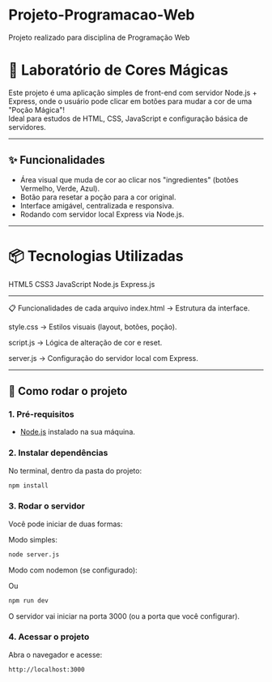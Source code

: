 # Projeto-Programacao-Web
Projeto realizado para disciplina de Programação Web

# 🧪 Laboratório de Cores Mágicas

Este projeto é uma aplicação simples de front-end com servidor Node.js + Express, onde o usuário pode clicar em botões para mudar a cor de uma "Poção Mágica"!  
Ideal para estudos de HTML, CSS, JavaScript e configuração básica de servidores.

---

## ✨ Funcionalidades

- Área visual que muda de cor ao clicar nos "ingredientes" (botões Vermelho, Verde, Azul).
- Botão para resetar a poção para a cor original.
- Interface amigável, centralizada e responsiva.
- Rodando com servidor local Express via Node.js.

---

# 📦 Tecnologias Utilizadas

HTML5
CSS3
JavaScript
Node.js
Express.js

---

📋 Funcionalidades de cada arquivo
index.html → Estrutura da interface.

style.css → Estilos visuais (layout, botões, poção).

script.js → Lógica de alteração de cor e reset.

server.js → Configuração do servidor local com Express.

---

## 🚀 Como rodar o projeto

### 1. Pré-requisitos

- [Node.js](https://nodejs.org/) instalado na sua máquina.

### 2. Instalar dependências

No terminal, dentro da pasta do projeto:

```bash
npm install
```

### 3. Rodar o servidor
Você pode iniciar de duas formas:

Modo simples:

```bash
node server.js
```
Modo com nodemon (se configurado):

Ou

```bash
npm run dev
```
O servidor vai iniciar na porta 3000 (ou a porta que você configurar).

### 4. Acessar o projeto

Abra o navegador e acesse:
```bash
http://localhost:3000
